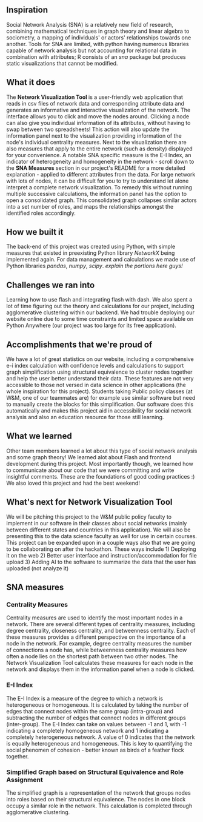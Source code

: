 ## Inspiration
Social Network Analysis (SNA) is a relatively new field of research, combining mathematical techniques in graph theory and linear algebra to sociometry, a mapping of individuals' or actors' relationships towards one another. Tools for SNA are limited, with python having numerous libraries capable of network analysis but not accounting for relational data in combination with attributes; R consists of an _sna_ package but produces static visualizations that cannot be modified.

## What it does
The **Network Visualization Tool** is a user-friendly web application that reads in csv files of network data and corresponding attribute data and generates an informative and interactive visualization of the network. 
The interface allows you to click and move the nodes around. Clicking a node can also give you individual information of its attributes, without having to swap between two spreadsheets! This action will also update the information panel next to the visualization providing information of the node's individual centrality measures.
Next to the visualization there are also measures that apply to the entire network (such as density) displayed for your convenience. A notable SNA specific measure is the E-I Index, an indicator of heterogeneity and homogeneity in the network - scroll down to the **SNA Measures** section in our project's README for a more detailed explanation - applied to different attributes from the data.
For large network with lots of nodes, it can be difficult for you to try to understand let alone interpret a complete network visualization. To remedy this without running multiple successive calculations, the information panel has the option to open a consolidated graph. This consolidated graph collapses similar actors into a set number of roles, and maps the relationships amongst the identified roles accordingly. 

## How we built it
The back-end of this project was created using Python, with simple measures that existed in preexisting Python library _NetworkX_ being implemented again. For data management and calculations we made use of Python libraries _pandas_, _numpy_, _scipy_.
_explain the portions here guys!_

## Challenges we ran into
Learning how to use flash and integrating flash with dash. We also spent a lot of time figuring out the theory and calculations for our project, including agglomerative clustering within our backend. We had trouble deploying our website online due to some time constraints and limited space available on Python Anywhere (our project was too large for its free application).

## Accomplishments that we're proud of
We have a lot of great statistics on our website, including a comprehensive e-i index calculation with confidence levels and calculations to support graph simplification using structural equivalence to cluster nodes together and help the user better understand their data. These features are not very accessible to those not versed in data science in other applications (the whole inspiration for this project). Students taking Public policy classes (at W&M, one of our teammates are) for example use similar software but need to manually create the blocks for this simplification. Our software does this automatically and makes this project aid in accessibility for social network analysis and also an education resource for those still learning.

## What we learned
Other team members learned a lot about this type of social network analysis and some graph theory! We learned alot about Flash and frontend development during this project. Most importantly though, we learned how to communicate about our code that we were committing and write insightful comments. These are the foundations of good coding practices :) We also loved this project and had the best weekend!

## What's next for Network Visualization Tool
We will be pitching this project to the W&M public policy faculty to implement in our software in their classes about social networks (mainly between different states and countries in this application). We will also be presenting this to the data science faculty as well for use in certain courses. This project can be expanded upon in a couple ways also that we are going to be collaborating on after the hackathon. These ways include 1) Deploying it on the web 2) Better user interface and instruction/accommodation for file upload 3) Adding AI to the software to summarize the data that the user has uploaded (not analyze it)

## SNA measures
### Centrality Measures
Centrality measures are used to identify the most important nodes in a network. There are several different types of centrality measures, including degree centrality, closeness centrality, and betweenness centrality. Each of these measures provides a different perspective on the importance of a node in the network. For example, degree centrality measures the number of connections a node has, while betweenness centrality measures how often a node lies on the shortest path between two other nodes. The Network Visualization Tool calculates these measures for each node in the network and displays them in the information panel when a node is clicked.
### E-I Index
The E-I Index is a measure of the degree to which a network is heterogeneous or homogeneous. It is calculated by taking the number of edges that connect nodes within the same group (intra-group) and subtracting the number of edges that connect nodes in different groups (inter-group). The E-I Index can take on values between -1 and 1, with -1 indicating a completely homogeneous network and 1 indicating a completely heterogeneous network. A value of 0 indicates that the network is equally heterogeneous and homogeneous. This is key to quantifying the social phenomen of cohesion - better known as birds of a feather flock together.
### Simplified Graph based on Structural Equivalence and Role Assignment
The simplified graph is a representation of the network that groups nodes into roles based on their structural equivalence. The nodes in one block occupy a similar role in the network. This calculation is completed through agglomerative clustering.